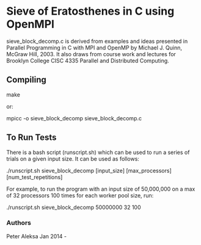 # Sieve of Eratosthenes in C using OpenMPI

sieve_block_decomp.c is derived from examples and ideas presented in Parallel Programming in C with MPI and OpenMP by Michael J. Quinn, McGraw Hill, 2003. It also draws from course work and lectures for Brooklyn College CISC 4335 Parallel and Distributed Computing.

## Compiling

make

or: 

mpicc -o sieve_block_decomp sieve_block_decomp.c

## To Run Tests

There is a bash script (runscript.sh) which can be used to run a series of trials on a given input size.  It can be used as follows:

./runscript.sh sieve_block_decomp [input_size] [max_processors] [num_test_repetitions]

For example, to run the program with an input size of 50,000,000 on a max of 32 processors 100 times for each worker pool size, run:

./runscript.sh sieve_block_decomp 50000000 32 100

### Authors
Peter Aleksa Jan 2014 -  
